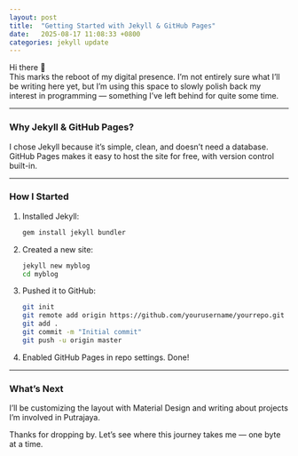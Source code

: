 ```yaml
---
layout: post
title:  "Getting Started with Jekyll & GitHub Pages"
date:   2025-08-17 11:08:33 +0800
categories: jekyll update
---
```


Hi there 👋  
This marks the reboot of my digital presence. I’m not entirely sure what I’ll be writing here yet, but I’m using this space to slowly polish back my interest in programming — something I’ve left behind for quite some time.

---

### **Why Jekyll & GitHub Pages?**
I chose Jekyll because it’s simple, clean, and doesn’t need a database. GitHub Pages makes it easy to host the site for free, with version control built-in.

---

### **How I Started**
1. Installed Jekyll:
   ```bash
   gem install jekyll bundler
   ```

2. Created a new site:
   ```bash
   jekyll new myblog
   cd myblog
   ```

3. Pushed it to GitHub:
   ```bash
   git init
   git remote add origin https://github.com/yourusername/yourrepo.git
   git add .
   git commit -m "Initial commit"
   git push -u origin master
   ```

4. Enabled GitHub Pages in repo settings. Done!

---

### **What’s Next**
I’ll be customizing the layout with Material Design and writing about projects I’m involved in Putrajaya.

Thanks for dropping by. Let’s see where this journey takes me — one byte at a time.